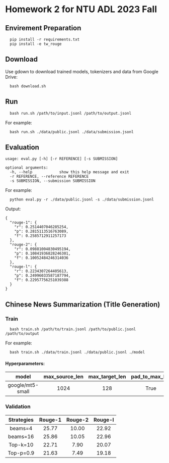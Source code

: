 # Homework 2 for NTU ADL 2023 Fall
## Envirement Preparation
```
  pip install -r requirements.txt
  pip install -e tw_rouge
```

## Download
Use gdown to download trained models, tokenizers and data from Google Drive:
```
  bash download.sh
```

## Run
```
  bash run.sh /path/to/input.jsonl /path/to/output.jsonl
```
For example:
```
  bash run.sh ./data/public.jsonl ./data/submission.jsonl
```

## Evaluation
```
usage: eval.py [-h] [-r REFERENCE] [-s SUBMISSION]

optional arguments:
  -h, --help            show this help message and exit
  -r REFERENCE, --reference REFERENCE
  -s SUBMISSION, --submission SUBMISSION
```
For example:
```
  python eval.py -r ./data/public.jsonl -s ./data/submission.jsonl
```
Output:
```
{
  "rouge-1": {
    "r": 0.2514407046285254,
    "p": 0.2815113516763089,
    "f": 0.2585712911257173
  },
  "rouge-2": {
    "r": 0.09881004830495194,
    "p": 0.10841936828246301,
    "f": 0.10052484246314036
  },
  "rouge-l": {
    "r": 0.2234307264405613,
    "p": 0.24996033587187794,
    "f": 0.22957756251039388
  }
}
```

## Chinese News Summarization (Title Generation)
### Train
```
  bash train.sh /path/to/train.jsonl /path/to/public.jsonl /path/to/output
```
For example:
```
  bash train.sh ./data/train.jsonl ./data/public.jsonl ./model
```

#### Hyperparameters:
| model | max_source_len | max_target_len | pad_to_max_len | learning_rate | Optimizer | batch_size | num_epochs |
| :---: | :---: | :---: | :---: | :---: | :---: | :---: | :---: |
| google/mt5-small | 1024 | 128 | True | 3e-4 | AdaFactor | 64 | 50 |

### Validation
| Strategies | Rouge-1 | Rouge-2 | Rouge-l |
| :---: | :---: | :---: | :---: |
| beams=4 | 25.77 | 10.00 | 22.92 |
| beams=16 | 25.86 | 10.05 | 22.96 |
| Top-k=10 | 22.71 | 7.90 | 20.07 |
| Top-p=0.9 | 21.63 | 7.49 | 19.18 |
